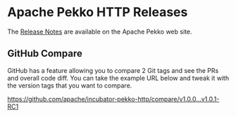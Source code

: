 # Apache Pekko HTTP Releases

The [Release Notes](https://pekko.apache.org/docs/pekko-http/current/release-notes/index.html) are available on the Apache Pekko web site.

## GitHub Compare

GitHub has a feature allowing you to compare 2 Git tags and see the PRs and overall code diff. You can take the example URL below and tweak it with the version tags that you want to compare.

https://github.com/apache/incubator-pekko-http/compare/v1.0.0...v1.0.1-RC1
